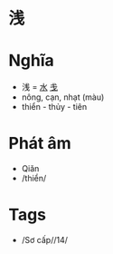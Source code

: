 # 浅

# Nghĩa
* 浅 = [水](水.md) [戋](戋.md)
* nông, cạn, nhạt (màu)
* thiển - thủy - tiên

# Phát âm
* Qiǎn
* /thiển/

# Tags
* /Sơ cấp//14/

<script>window.HANZI_FIELD='浅';</script>
